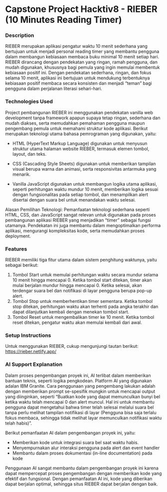 # Capstone Project Hacktiv8 - RIEBER (10 Minutes Reading Timer)

### Description
RIEBER merupakan aplikasi pengatur waktu 10 menit sederhana yang bertujuan untuk menjadi personal reading timer yang membantu pengguna dalam membangun kebiasaan membaca buku minimal 10 menit setiap hari. RIEBER dirancang dengan pendekatan yang ringan, ramah pengguna, dan mudah digunakan, khususnya bagi pemula yang ingin memulai membentuk kebiasaan positif ini. Dengan pendekatan sederhana, ringan, dan fokus selama 10 menit, aplikasi ini bertujuan untuk mendukung terbentuknya kebiasaan positif membaca secara konsisten dan menjadi “teman” bagi pengguna dalam perjalanan literasi sehari-hari.

### Technologies Used
Project pembangunan RIEBER ini menggunakan pendekatan vanilla web development tanpa framework apapun supaya tetap ringan, sederhana dan mudah diakses, serta memudahkan pemahaman pengguna maupun pengembang pemula untuk memahami struktur kode aplikasi. Berikut merupakan teknologi utama bahasa pemrograman yang digunakan, yaitu:

- HTML (HyperText Markup Language) digunakan untuk menyusun struktur utama halaman website RIEBER, termasuk elemen tombol, layout, dan teks.

- CSS (Cascading Style Sheets) digunakan untuk memberikan tampilan visual berupa warna dan animasi, serta responsivitas antarmuka yang menarik. 

- Vanilla JavaScript digunakan untuk membangun logika utama aplikasi, seperti perhitungan waktu mundur 10 menit, memberikan logika sesuai dengan fungsionalitas pada setiap tombol, dan menampilkan alert disertai dengan suara bel untuk menandakan waktu selesai. 

Alasan Pemilihan Teknologi:
Pemanfaatan teknologi sederhana seperti HTML, CSS, dan JavaScript sangat relevan untuk digunakan pada proses pembangunan aplikasi RIEBER yang menjadikan “timer” sebagai fungsi utamanya. Pendekatan ini juga membantu dalam mengoptimalkan performa aplikasi, mengurangi kompleksitas kode, serta memudahkan proses deployment.

### Features
RIEBER memiliki tiga fitur utama dalam sistem penghitung waktunya, yaitu sebagai berikut:
1. Tombol Start untuk memulai perhitungan waktu secara mundur selama 10 menit hingga mencapai 0. Ketika tombol start ditekan, timer akan mulai berjalan mundur hingga mencapai 0. Ketika selesai, akan terdengar suara bel dan notifikasi di layar pengguna berupa pop-up alert.
2. Tombol Stop untuk memberhentikan timer sementara. Ketika tombol stop ditekan, perhitungan waktu akan terhenti pada angka terakhir dan dapat dilanjutkan kembali dengan menekan tombol start.
3. Tombol Reset untuk mengembalikan timer ke 10 menit. Ketika tombol reset ditekan, pengatur waktu akan memulai kembali dari awal.

### Setup Instructions
Untuk menggunakan RIEBER, cukup mengunjungi tautan berikut: https://rieber.netlify.app/

### AI Support Explanation
Dalam proses pengembangan proyek ini, AI terlibat dalam memberikan bantuan teknis, seperti logika pengkodean. Platform AI yang digunakan adalan IBM Granite. Cara penggunaan yang pengembang lakukan adalah dengan memberikan prompt se-spesifik mungkin untuk mencapai output yang diinginkan, seperti “Buatkan kode yang dapat memunculkan bunyi bel ketika waktu telah mencapai 0 dan alert muncul. Hal ini untuk membantu pengguna dapat mengetahui bahwa timer telah selesai melalui suara bel tanpa perlu melihat tampilan notifikasi di layar (Pengguna bisa saja terlalu fokus membaca, sehingga tidak melihat layar memunculkan notifikasi waktu telah habis)”. 

Berikut pemanfaatan AI dalam pengembangan proyek ini, yaitu:
- Memberikan kode untuk integrasi suara bel saat waktu habis.
- Menyempurnakan alur interaksi pengguna pada alert dan event handler
- Membantu dalam proses dokumentasi (in-line documentation) pada kode

Penggunaan AI sangat membantu dalam pengembangan proyek ini karena dapat mempercepat proses pengembangan dengan memberikan kode yang efektif dan fungsional. Dengan pemanfaatan AI ini, kode yang diberikan dapat berjalan optimal, sehingga situs RIEBER dapat berjalan dengan baik. 
